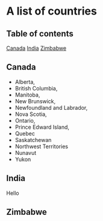 # A list of countries

## Table of contents

[Canada](#canada)
[India](#india)
[Zimbabwe](#Zimbabwe)

## Canada

- Alberta,
- British Columbia,
- Manitoba,
- New Brunswick,
- Newfoundland and Labrador,
- Nova Scotia,
- Ontario,
- Prince Edward Island,
- Quebec
- Saskatchewan
- Northwest Territories
- Nunavut
- Yukon

## India

Hello

## Zimbabwe
